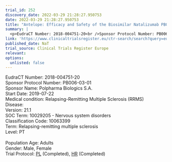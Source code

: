 ```yaml
---
trial_id: 252
discovery_date: 2022-03-29 21:28:27.950753
date: 2022-03-29 21:28:27.950753
title: "Antelope: Efficacy and Safety of the Biosimilar Natalizumab PB006 in Comparison to Tysabri® in Patients with Relapsing-Remitting Multiple Sclerosis (RRMS)"
summary: |
  <p>EudraCT Number: 2018-004751-20<br />Sponsor Protocol Number: PB006-03-01<br />Sponsor Name: Polpharma Biologics S.A.<br />Start Date: 2019-07-22<br />Medical condition: Relapsing-Remitting Multiple Sclerosis (RRMS)<br />Disease: <br />Version: 21.1<br />SOC Term: 10029205 - Nervous system disorders<br />Classification Code: 10063399<br />Term: Relapsing-remitting multiple sclerosis<br />Level: PT<br /><br />Population Age: Adults<br />Gender: Male, Female<br />Trial Protocol: <a href="https://www.clinicaltrialsregister.eu/ctr-search/trial/2018-004751-20/PL">PL</a> (Completed), <a href="https://www.clinicaltrialsregister.eu/ctr-search/trial/2018-004751-20/HR">HR</a> (Completed)</p>
link: 'https://www.clinicaltrialsregister.eu/ctr-search/search?query=eudract_number:2018-004751-20'
published_date: NaT
trial_source: Clinical Trials Register Europe
relevant: 
options:
  unlisted: false
---
```

<p>EudraCT Number: 2018-004751-20<br />Sponsor Protocol Number: PB006-03-01<br />Sponsor Name: Polpharma Biologics S.A.<br />Start Date: 2019-07-22<br />Medical condition: Relapsing-Remitting Multiple Sclerosis (RRMS)<br />Disease: <br />Version: 21.1<br />SOC Term: 10029205 - Nervous system disorders<br />Classification Code: 10063399<br />Term: Relapsing-remitting multiple sclerosis<br />Level: PT<br /><br />Population Age: Adults<br />Gender: Male, Female<br />Trial Protocol: <a href="https://www.clinicaltrialsregister.eu/ctr-search/trial/2018-004751-20/PL">PL</a> (Completed), <a href="https://www.clinicaltrialsregister.eu/ctr-search/trial/2018-004751-20/HR">HR</a> (Completed)</p>